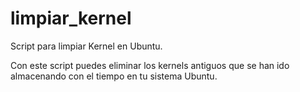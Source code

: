 limpiar_kernel
==============

Script para limpiar Kernel en Ubuntu.

Con este script puedes eliminar los kernels antiguos que se han ido almacenando con el tiempo en tu sistema Ubuntu.
